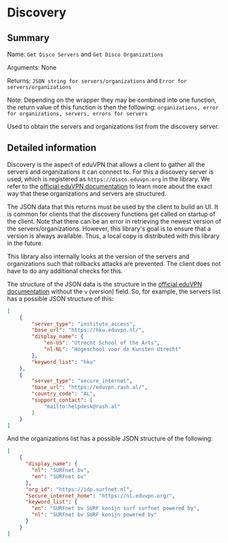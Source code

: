 # Discovery
## Summary
Name: `Get Disco Servers` and `Get Disco Organizations`

Arguments: None

Returns: `JSON string for servers/organizations` and `Error for servers/organizations`

Note: Depending on the wrapper they may be combined into one function, the return value of this function is then the following:
`organizations, error for organizations, servers, errors for servers`

Used to obtain the servers and organizations list from the discovery server.
## Detailed information
Discovery is the aspect of eduVPN that allows a client to gather all the servers and organizations it can connect to. For this a discovery server is used, which is registered as `https://disco.eduvpn.org` in the library. We refer to the [official eduVPN documentation](https://github.com/eduvpn/documentation/blob/v3/SERVER_DISCOVERY.md) to learn more about the exact way that these organizations and servers are structured.

The JSON data that this returns must be used by the client to build an UI. It is common for clients that the discovery functions get called on startup of the client. Note that there can be an error in retrieving the newest version of the servers/organizations. However, this library's goal is to ensure that a version is always available. Thus, a local copy is distributed with this library in the future.

This library also internally looks at the version of the servers and organizations such that rollbacks attacks are prevented. The client does not have to do any additional checks for this.

The structure of the JSON data is the structure in the [official eduVPN documentation](https://github.com/eduvpn/documentation/blob/v3/SERVER_DISCOVERY.md) without the `v` (version) field. So, for example, the servers list has a possible JSON structure of this:

```json
[
    {
        "server_type": "institute_access",
        "base_url": "https://hku.eduvpn.nl/",
        "display_name": {
            "en-US": "Utrecht School of the Arts",
            "nl-NL": "Hogeschool voor de Kunsten Utrecht"
        },
        "keyword_list": "hku"
    },
    {
        "server_type": "secure_internet",
        "base_url": "https://eduvpn.rash.al/",
        "country_code": "AL",
        "support_contact": [
            "mailto:helpdesk@rash.al"
        ]
    }
]
```

And the organizations list has a possible JSON structure of the following:

```json
[
    {
      "display_name": {
        "nl": "SURFnet bv",
        "en": "SURFnet bv"
      },
      "org_id": "https://idp.surfnet.nl",
      "secure_internet_home": "https://nl.eduvpn.org/",
      "keyword_list": {
        "en": "SURFnet bv SURF konijn surf surfnet powered by",
        "nl": "SURFnet bv SURF konijn powered by"
      }
    }
]
```


